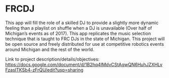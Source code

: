 # FRCDJ

This app will fill the role of a skilled DJ to provide a slightly more dynamic feeling than a playlist on shuffle when a DJ is unavailable (Over half of Michigan’s events as of 2017). This app replicates the music selection technique that is taught to FRC DJs in the state of Michigan. This project will be open source and freely distributed for use at competitive robotics events around Michigan and the rest of the world.

Link to project description/details/objectives: https://docs.google.com/document/d/1B2hq4IMdvCStAqwQN6HuhJZXHLvFzasITKSb4-zFrQU/edit?usp=sharing
